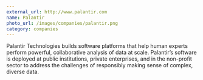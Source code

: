 ```yaml
---
external_url: http://www.palantir.com
name: Palantir
photo_url: /images/companies/palantir.png
category: companies
---
```

Palantir Technologies builds software platforms that help human experts perform powerful, collaborative analysis of data at scale. Palantir’s software is deployed at public institutions, private enterprises, and in the non-profit sector to address the challenges of responsibly making sense of complex, diverse data.
